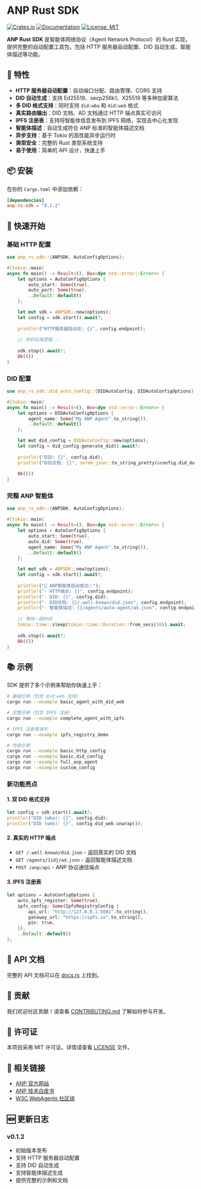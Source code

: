 # ANP Rust SDK

[![Crates.io](https://img.shields.io/crates/v/anp-rs-sdk.svg)](https://crates.io/crates/anp-rs-sdk)
[![Documentation](https://docs.rs/anp-rs-sdk/badge.svg)](https://docs.rs/anp-rs-sdk)
[![License: MIT](https://img.shields.io/badge/License-MIT-yellow.svg)](https://opensource.org/licenses/MIT)

**ANP Rust SDK** 是智能体网络协议（Agent Network Protocol）的 Rust 实现，提供完整的自动配置工具包，包括 HTTP 服务器自动配置、DID 自动生成、智能体描述等功能。

## 🚀 特性

- **HTTP 服务器自动配置**：自动端口分配、路由管理、CORS 支持
- **DID 自动生成**：支持 Ed25519、secp256k1、X25519 等多种加密算法
- **多 DID 格式支持**：同时支持 `did:wba` 和 `did:web` 格式
- **真实路由输出**：DID 文档、AD 文档通过 HTTP 端点真实可访问
- **IPFS 注册表**：支持将智能体信息发布到 IPFS 网络，实现去中心化发现
- **智能体描述**：自动生成符合 ANP 标准的智能体描述文档
- **异步支持**：基于 Tokio 的高性能异步运行时
- **类型安全**：完整的 Rust 类型系统支持
- **易于使用**：简单的 API 设计，快速上手

## 📦 安装

在你的 `Cargo.toml` 中添加依赖：

```toml
[dependencies]
anp-rs-sdk = "0.1.2"
```

## 🎯 快速开始

### 基础 HTTP 配置

```rust
use anp_rs_sdk::{ANPSDK, AutoConfigOptions};

#[tokio::main]
async fn main() -> Result<(), Box<dyn std::error::Error>> {
    let options = AutoConfigOptions {
        auto_start: Some(true),
        auto_port: Some(true),
        ..Default::default()
    };

    let mut sdk = ANPSDK::new(options);
    let config = sdk.start().await?;
    
    println!("HTTP服务器启动在: {}", config.endpoint);
    
    // 你的应用逻辑...
    
    sdk.stop().await?;
    Ok(())
}
```

### DID 配置

```rust
use anp_rs_sdk::did_auto_config::{DIDAutoConfig, DIDAutoConfigOptions};

#[tokio::main]
async fn main() -> Result<(), Box<dyn std::error::Error>> {
    let options = DIDAutoConfigOptions {
        agent_name: Some("My ANP Agent".to_string()),
        ..Default::default()
    };

    let mut did_config = DIDAutoConfig::new(options);
    let config = did_config.generate_did().await?;
    
    println!("DID: {}", config.did);
    println!("DID文档: {}", serde_json::to_string_pretty(&config.did_document)?);
    
    Ok(())
}
```

### 完整 ANP 智能体

```rust
use anp_rs_sdk::{ANPSDK, AutoConfigOptions};

#[tokio::main]
async fn main() -> Result<(), Box<dyn std::error::Error>> {
    let options = AutoConfigOptions {
        auto_start: Some(true),
        auto_did: Some(true),
        agent_name: Some("My ANP Agent".to_string()),
        ..Default::default()
    };

    let mut sdk = ANPSDK::new(options);
    let config = sdk.start().await?;
    
    println!("🎉 ANP智能体启动成功！");
    println!("- HTTP端点: {}", config.endpoint);
    println!("- DID: {}", config.did);
    println!("- DID文档: {}/.well-known/did.json", config.endpoint);
    println!("- 智能体描述: {}/agents/auto-agent/ad.json", config.endpoint);
    
    // 等待一段时间
    tokio::time::sleep(tokio::time::Duration::from_secs(10)).await;
    
    sdk.stop().await?;
    Ok(())
}
```

## 📚 示例

SDK 提供了多个示例来帮助你快速上手：

```bash
# 基础示例（包含 did:web 支持）
cargo run --example basic_agent_with_did_web

# 完整示例（包含 IPFS 注册）
cargo run --example complete_agent_with_ipfs

# IPFS 注册表演示
cargo run --example ipfs_registry_demo

# 传统示例
cargo run --example basic_http_config
cargo run --example basic_did_config
cargo run --example full_anp_agent
cargo run --example custom_config
```

### 新功能亮点

#### 1. 双 DID 格式支持
```rust
let config = sdk.start().await?;
println!("DID (wba): {}", config.did);
println!("DID (web): {}", config.did_web.unwrap());
```

#### 2. 真实的 HTTP 端点
- `GET /.well-known/did.json` - 返回真实的 DID 文档
- `GET /agents/{id}/ad.json` - 返回智能体描述文档
- `POST /anp/api` - ANP 协议通信端点

#### 3. IPFS 注册表
```rust
let options = AutoConfigOptions {
    auto_ipfs_register: Some(true),
    ipfs_config: Some(IpfsRegistryConfig {
        api_url: "http://127.0.0.1:5001".to_string(),
        gateway_url: "https://ipfs.io".to_string(),
        pin: true,
    }),
    ..Default::default()
};
```

## 🔧 API 文档

完整的 API 文档可以在 [docs.rs](https://docs.rs/anp-rs-sdk) 上找到。

## 🤝 贡献

我们欢迎社区贡献！请查看 [CONTRIBUTING.md](CONTRIBUTING.md) 了解如何参与开发。

## 📄 许可证

本项目采用 MIT 许可证。详情请查看 [LICENSE](LICENSE) 文件。

## 🔗 相关链接

- [ANP 官方网站](https://github.com/agent-network-protocol/AgentNetworkProtocol)
- [ANP 技术白皮书](https://github.com/agent-network-protocol/AgentNetworkProtocol)
- [W3C WebAgents 社区组](https://www.w3.org/community/webagents/)

## 🆕 更新日志

### v0.1.2
- 初始版本发布
- 支持 HTTP 服务器自动配置
- 支持 DID 自动生成
- 支持智能体描述生成
- 提供完整的示例和文档
